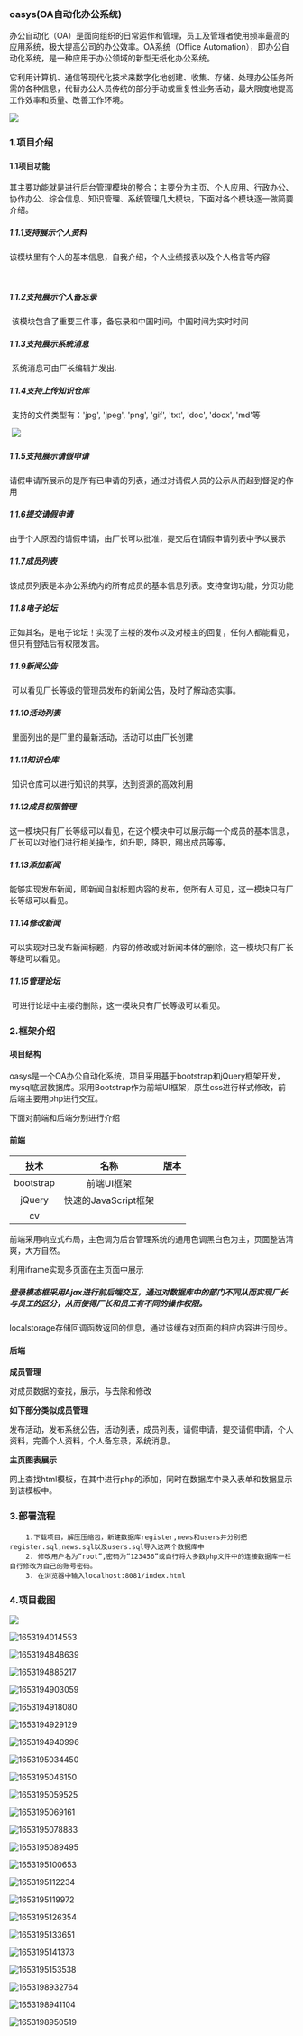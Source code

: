 ### **oasys(OA自动化办公系统)**

​	办公自动化（OA）是面向组织的日常运作和管理，员工及管理者使用频率最高的应用系统，极大提高公司的办公效率。OA系统（Office Automation），即办公自动化系统，是一种应用于办公领域的新型无纸化办公系统。

​	它利用计算机、通信等现代化技术来数字化地创建、收集、存储、处理办公任务所需的各种信息，代替办公人员传统的部分手动或重复性业务活动，最大限度地提高工作效率和质量、改善工作环境。

![](./image/nooo.jpg)

### 1.项目介绍

#### 	1.1项目功能

​		其主要功能就是进行后台管理模块的整合；主要分为主页、个人应用、行政办公、协作办公、综合信息、知识管理、系统管理几大模块，下面对各个模块逐一做简要介绍。

##### 		1.1.1支持展示个人资料

​			该模块里有个人的基本信息，自我介绍，个人业绩报表以及个人格言等内容

​             

##### 		1.1.2支持展示个人备忘录

​			该模块包含了重要三件事，备忘录和中国时间，中国时间为实时时间

##### 		1.1.3支持展示系统消息

​			系统消息可由厂长编辑并发出.

##### 		1.1.4支持上传知识仓库

​			支持的文件类型有：'jpg', 'jpeg', 'png', 'gif', 'txt', 'doc', 'docx', 'md'等

​             ![](./image/来，小蒋给他整个活！.gif)

##### 		1.1.5支持展示请假申请

​			请假申请所展示的是所有已申请的列表，通过对请假人员的公示从而起到督促的作用

##### 		1.1.6提交请假申请

​			由于个人原因的请假申请，由厂长可以批准，提交后在请假申请列表中予以展示

##### 		1.1.7成员列表

​			该成员列表是本办公系统内的所有成员的基本信息列表。支持查询功能，分页功能

##### 		1.1.8电子论坛

​           正如其名，是电子论坛！实现了主楼的发布以及对楼主的回复，任何人都能看见，但只有登陆后有权限发言。

##### 		1.1.9新闻公告

​            可以看见厂长等级的管理员发布的新闻公告，及时了解动态实事。

##### 		1.1.10活动列表

​			里面列出的是厂里的最新活动，活动可以由厂长创建

##### 		1.1.11知识仓库

​	知识仓库可以进行知识的共享，达到资源的高效利用

##### 		1.1.12成员权限管理

​			这一模块只有厂长等级可以看见，在这个模块中可以展示每一个成员的基本信息，厂长可以对他们进行相关操作，如升职，降职，踢出成员等等。

##### 		1.1.13添加新闻

​			能够实现发布新闻，即新闻自拟标题内容的发布，使所有人可见，这一模块只有厂长等级可以看见。

##### 		1.1.14修改新闻

​			可以实现对已发布新闻标题，内容的修改或对新闻本体的删除，这一模块只有厂长等级可以看见。

##### 		1.1.15管理论坛

​			可进行论坛中主楼的删除，这一模块只有厂长等级可以看见。

### 2.框架介绍

#### 项目结构

oasys是一个OA办公自动化系统，项目采用基于bootstrap和jQuery框架开发，mysql底层数据库。采用Bootstrap作为前端UI框架，原生css进行样式修改，前后端主要用php进行交互。

下面对前端和后端分别进行介绍

#### 前端

|   技术    |         名称         | 版本 |
| :-------: | :------------------: | :--: |
| bootstrap |      前端UI框架      |      |
|  jQuery   | 快速的JavaScript框架 |      |
|    cv     |                      |      |

前端采用响应式布局，主色调为后台管理系统的通用色调黑白色为主，页面整洁清爽，大方自然。

利用iframe实现多页面在主页面中展示

##### 登录模态框采用Ajax进行前后端交互，通过对数据库中的部门不同从而实现厂长与员工的区分，从而使得厂长和员工有不同的操作权限。

localstorage存储回调函数返回的信息，通过该缓存对页面的相应内容进行同步。



#### 后端

**成员管理**

对成员数据的查找，展示，与去除和修改

**如下部分类似成员管理**

发布活动，发布系统公告，活动列表，成员列表，请假申请，提交请假申请，个人资料，完善个人资料，个人备忘录，系统消息。

**主页图表展示**

网上查找html模板，在其中进行php的添加，同时在数据库中录入表单和数据显示到该模板中。

### 3.部署流程

```
	1.下载项目，解压压缩包，新建数据库register,news和users并分别把register.sql,news.sql以及users.sql导入这两个数据库中
	2. 修改用户名为“root”,密码为“123456”或自行将大多数php文件中的连接数据库一栏自行修改为自己的账号密码。
	3. 在浏览器中输入localhost:8081/index.html
```



### 4.项目截图

![](./image/222.jpg)

![1653194014553](img/1653194014553.png)

![1653194848639](img/1653194848639.png)

![1653194885217](img/1653194885217.png)

![1653194903059](img/1653194903059.png)

![1653194918080](img/1653194918080.png)

![1653194929129](img/1653194929129.png)

![1653194940996](img/1653194940996.png)

![1653195034450](img/1653195034450.png)

![1653195046150](img/1653195046150.png)

![1653195059525](img/1653195059525.png)

![1653195069161](img/1653195069161.png)

![1653195078883](img/1653195078883.png)

![1653195089495](img/1653195089495.png)

![1653195100653](img/1653195100653.png)

![1653195112234](img/1653195112234.png)

![1653195119972](img/1653195119972.png)

![1653195126354](img/1653195126354.png)

![1653195133651](img/1653195133651.png)

![1653195141373](img/1653195141373.png)

![1653195153538](img/1653195153538.png)

![1653198932764](img/1653198932764.png)

![1653198941104](img/1653198941104.png)

![1653198950519](img/1653198950519.png)